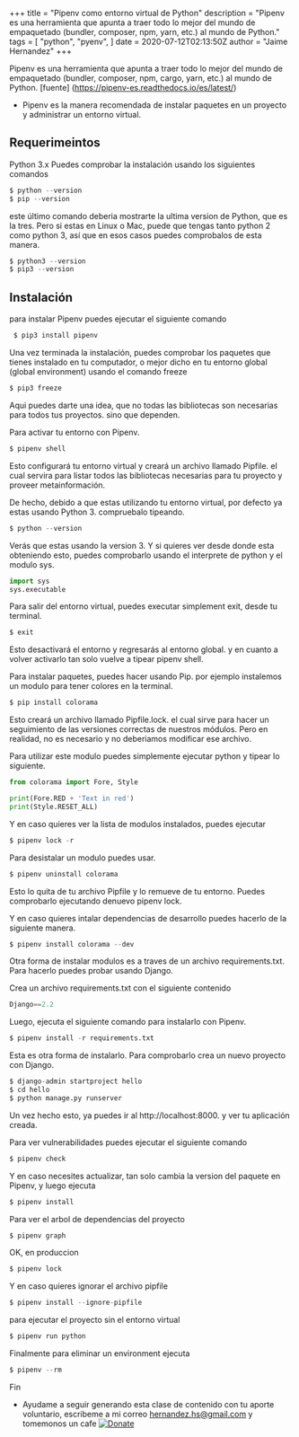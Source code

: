 +++
title = "Pipenv como entorno virtual de Python"
description = "Pipenv es una herramienta que apunta a traer todo lo mejor del mundo de empaquetado (bundler, composer, npm, yarn, etc.) al mundo de Python."
tags = [
    "python",
    "pyenv",
]
date = 2020-07-12T02:13:50Z
author = "Jaime Hernandez"
+++

Pipenv es una herramienta que apunta a traer todo lo mejor del mundo de empaquetado (bundler, composer, npm, cargo, yarn, etc.) al mundo de Python. 
[fuente] (https://pipenv-es.readthedocs.io/es/latest/)
* Pipenv es la manera recomendada de instalar paquetes en un proyecto y administrar un entorno virtual.

## Requerimeintos

Python 3.x
Puedes comprobar la instalación usando los siguientes comandos





```python 
$ python --version
$ pip --version
```

este último comando deberia mostrarte la ultima version de Python, que es la tres. Pero si estas en Linux o Mac, puede que tengas tanto python 2 como python 3, así que en esos casos puedes comprobalos de esta manera.

```python 
$ python3 --version
$ pip3 --version
```

##  Instalación
para instalar Pipenv puedes ejecutar el siguiente comando
```python 
 $ pip3 install pipenv
```

Una vez terminada la instalación, puedes comprobar los paquetes que tienes instalado en tu computador, o mejor dicho en tu entorno global (global environment) usando el comando freeze

```python 
$ pip3 freeze
```

Aqui puedes darte una idea, que no todas las bibliotecas son necesarias para todos tus proyectos. sino que dependen.

Para activar tu entorno con Pipenv.

```python 
$ pipenv shell
```

Esto configurará tu entorno virtual y creará un archivo llamado Pipfile. el cual servira para listar todos las bibliotecas necesarias para tu proyecto y proveer metainformación.

De hecho, debido a que estas utilizando tu entorno virtual, por defecto ya estas usando Python 3. compruebalo tipeando.

```python 
$ python --version
```

Verás que estas usando la version 3. Y si quieres ver desde donde esta obteniendo esto, puedes comprobarlo usando el interprete de python y el modulo sys.

```python 
import sys
sys.executable
```

Para salir del entorno virtual, puedes executar simplement exit, desde tu terminal.


```python 
$ exit
```

Esto desactivará el entorno y regresarás al entorno global. y en cuanto a volver activarlo tan solo vuelve a tipear pipenv shell.

Para instalar paquetes, puedes hacer usando Pip. por ejemplo instalemos un modulo para tener colores en la terminal.

```python 
$ pip install colorama
```

Esto creará un archivo llamado Pipfile.lock. el cual sirve para hacer un seguimiento de las versiones correctas de nuestros módulos. Pero en realidad, no es necesario y no deberiamos modificar ese archivo.

Para utilizar este modulo puedes simplemente ejecutar python y tipear lo siguiente.

```python 
from colorama import Fore, Style

print(Fore.RED + 'Text in red')
print(Style.RESET_ALL)
```

Y en caso quieres ver la lista de modulos instalados, puedes ejecutar

```python 
$ pipenv lock -r
```

Para desistalar un modulo puedes usar.

```python
$ pipenv uninstall colorama
```

Esto lo quita de tu archivo Pipfile y lo remueve de tu entorno. Puedes comprobarlo ejecutando denuevo pipenv lock.

Y en caso quieres intalar dependencias de desarrollo puedes hacerlo de la siguiente manera.

```python
$ pipenv install colorama --dev
```

Otra forma de instalar modulos es a traves de un archivo requirements.txt. Para hacerlo puedes probar usando Django.

Crea un archivo requirements.txt con el siguiente contenido

```python
Django==2.2
```
Luego, ejecuta el siguiente comando para instalarlo con Pipenv.

```python
$ pipenv install -r requirements.txt
```
Esta es otra forma de instalarlo. Para comprobarlo crea un nuevo proyecto con Django.

```python
$ django-admin startproject hello
$ cd hello
$ python manage.py runserver
```

Un vez hecho esto, ya puedes ir al http://localhost:8000. y ver tu aplicación creada.

Para ver vulnerabilidades puedes ejecutar el siguiente comando

```python
$ pipenv check
```
Y en caso necesites actualizar, tan solo cambia la version del paquete en Pipenv, y luego ejecuta

```python
$ pipenv install
```

Para ver el arbol de dependencias del proyecto
```python
$ pipenv graph
```

OK, en produccion

```python
$ pipenv lock
```

Y en caso quieres ignorar el archivo pipfile
```python
$ pipenv install --ignore-pipfile
```

para ejecutar el proyecto sin el entorno virtual
```python
$ pipenv run python
```
Finalmente para eliminar un environment ejecuta
```python
$ pipenv --rm
```

Fin

* Ayudame a seguir generando esta clase de contenido con tu aporte voluntario, escribeme a mi correo hernandez.hs@gmail.com y tomemonos un cafe 
[![Donate](https://img.shields.io/badge/Donate-PayPal-green.svg)](https://www.paypal.com/donate/?hosted_button_id=AHPZLS6ZR2A7S)